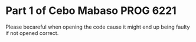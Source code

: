 # Part 1 of Cebo Mabaso PROG 6221
Please becareful when opening the code cause it might end up being faulty if not opened correct.
